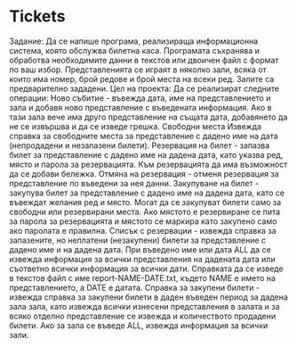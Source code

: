 # Tickets

Задание:
Да се напише програма, реализираща информационна система, която обслужва билетна каса. Програмата съхранява и обработва необходимите данни в текстов или двоичен файл с формат по ваш избор. 
Представленията се играят в няколко зали, всяка от които има номер, брой редове и брой места на всеки ред. Залите са предварително зададени.
Цел на проекта:
Да се реализират следните операции:
Ново събитие - въвежда дата, име на представлението и зала и добавя ново представление с въведената информация. Ако в тази зала вече има друго представление на същата дата, добавянето да не се извършва и да се изведе грешка. 
Свободни места 	Извежда справка за свободните места за представление с дадено име на дата (непродадени и незапазени билети). 
Резервация на билет - запазва билет за представление с дадено име на дадена дата, като указва ред, място и парола за резервацията. Към резервацията да има възможност да се добави бележка. 
Отмяна на резервация - отменя резервация за представление по въведени за нея данни. 
Закупуване на билет - закупува билет за представление с дадено име на дадена дата, като се въвеждат желания ред и място. Могат да се закупуват билети само за свободни или резервирани места. Ако мястото е резервиране се пита за парола за резервацията и мястото се маркира като закупено само ако паролата е правилна. 
Списък с резервации - извежда справка за запазените, но неплатени (незакупени) билети за 
представление с дадено име и на дадена дата. При въведено име или дата ALL да се извежда информация за всички представления на дадената дата или съответно всички информация за всички дати. Справката да се изведе в текстов файл с име report-NAME-DATE.txt, където NAME е името на представлението, а DATE е датата. 
Справка за закупени билети - извежда справка за закупени билети в даден въведен период за дадена зала зала, като извежда всички изнесени представления в залата и за всяко отделно представление се извежда и количеството продадени билети. Ако за зала се въведе ALL, извежда информация за всички зали.
